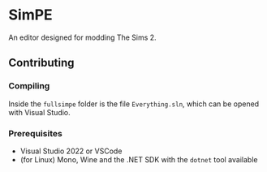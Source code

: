 # SimPE

An editor designed for modding The Sims 2.

## Contributing

### Compiling

Inside the `fullsimpe` folder is the file `Everything.sln`, which can be opened with Visual Studio.

### Prerequisites

- Visual Studio 2022 or VSCode
- (for Linux) Mono, Wine and the .NET SDK with the `dotnet` tool available
